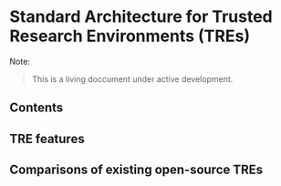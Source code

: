 Standard Architecture for Trusted Research Environments (TREs)
==============================================================

Note:
> This is a living doccument under active development.

Contents
--------

TRE features
------------

Comparisons of existing open-source TREs
----------------------------------------


